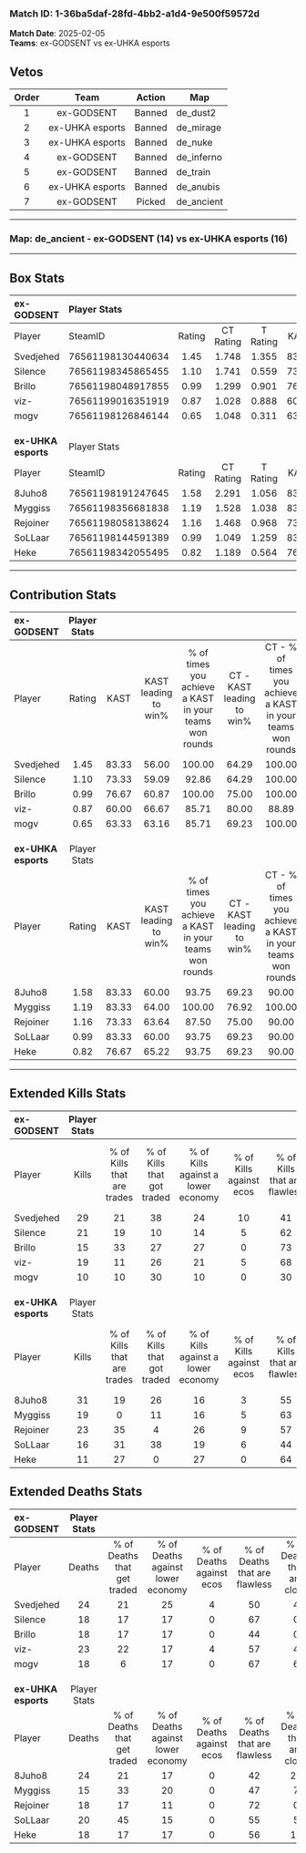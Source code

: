 ### Match ID: 1-36ba5daf-28fd-4bb2-a1d4-9e500f59572d  
**Match Date**: 2025-02-05  
**Teams**: ex-GODSENT vs ex-UHKA esports  

## Vetos  

| Order | Team | Action | Map |
| :---: | :--: | :----: | --- |
| 1 | ex-GODSENT | Banned | de_dust2 |
| 2 | ex-UHKA esports | Banned | de_mirage |
| 3 | ex-UHKA esports | Banned | de_nuke |
| 4 | ex-GODSENT | Banned | de_inferno |
| 5 | ex-GODSENT | Banned | de_train |
| 6 | ex-UHKA esports | Banned | de_anubis |
| 7 | ex-GODSENT | Picked | de_ancient |

---  

### **Map**: de_ancient - ex-GODSENT (14) vs ex-UHKA esports (16)  
---  

## Box Stats  

| **ex-GODSENT**      | Player Stats      |        |           |          |       |       |       |         |        |      |     |
| :- | :- | :-: | :-: | :-: | :-: | :-: | :-: | :-: | :-: | :-: | :-: |
| Player              | SteamID           | Rating | CT Rating | T Rating | KAST  |  ADR  | Kills | Assists | Deaths | K/D  | HS% |
| Svedjehed           | 76561198130440634 |  1.45  |   1.748   |  1.355   | 83.33 | 110.9 |  29   |    6    |   24   | 1.21 | 44  |
| Silence             | 76561198345865455 |  1.10  |   1.741   |  0.559   | 73.33 | 64.9  |  21   |    2    |   18   | 1.17 | 57  |
| Brillo              | 76561198048917855 |  0.99  |   1.299   |  0.901   | 76.67 | 69.5  |  15   |    9    |   18   | 0.83 | 40  |
| viz-                | 76561199016351919 |  0.87  |   1.028   |  0.888   | 60.00 | 66.8  |  19   |    5    |   23   | 0.83 | 47  |
| mogv                | 76561198126846144 |  0.65  |   1.048   |  0.311   | 63.33 | 46.2  |  10   |    4    |   18   | 0.56 | 80  |
|                     |                   |        |           |          |       |       |       |         |        |      |     |
|                     |                   |        |           |          |       |       |       |         |        |      |     |
|                     |                   |        |           |          |       |       |       |         |        |      |     |
| **ex-UHKA esports** | Player Stats      |        |           |          |       |       |       |         |        |      |     |
| Player              | SteamID           | Rating | CT Rating | T Rating | KAST  |  ADR  | Kills | Assists | Deaths | K/D  | HS% |
| 8Juho8              | 76561198191247645 |  1.58  |   2.291   |  1.056   | 83.33 | 127.6 |  31   |   11    |   24   | 1.29 | 58  |
| Myggiss             | 76561198356681838 |  1.19  |   1.528   |  1.038   | 83.33 | 69.4  |  19   |    6    |   15   | 1.27 | 52  |
| Rejoiner            | 76561198058138624 |  1.16  |   1.468   |  0.968   | 73.33 | 61.3  |  23   |    6    |   18   | 1.28 | 39  |
| SoLLaar             | 76561198144591389 |  0.99  |   1.049   |  1.259   | 83.33 | 58.7  |  16   |    9    |   20   | 0.80 | 43  |
| Heke                | 76561198342055495 |  0.82  |   1.189   |  0.564   | 76.67 | 51.6  |  11   |   11    |   18   | 0.61 | 27  |
---  

## Contribution Stats  

| **ex-GODSENT**      | Player Stats |       |                      |                                                        |                           |                                                             |                          |                                                            |
| :- | :-: | :-: | :-: | :-: | :-: | :-: | :-: | :-: |
| Player              |    Rating    | KAST  | KAST leading to win% | % of times you achieve a KAST in your teams won rounds | CT - KAST leading to win% | CT - % of times you achieve a KAST in your teams won rounds | T - KAST leading to win% | T - % of times you achieve a KAST in your teams won rounds |
| Svedjehed           |     1.45     | 83.33 |        56.00         |                         100.00                         |           64.29           |                           100.00                            |          45.45           |                           100.00                           |
| Silence             |     1.10     | 73.33 |        59.09         |                         92.86                          |           64.29           |                           100.00                            |          50.00           |                           80.00                            |
| Brillo              |     0.99     | 76.67 |        60.87         |                         100.00                         |           75.00           |                           100.00                            |          45.45           |                           100.00                           |
| viz-                |     0.87     | 60.00 |        66.67         |                         85.71                          |           80.00           |                            88.89                            |          50.00           |                           80.00                            |
| mogv                |     0.65     | 63.33 |        63.16         |                         85.71                          |           69.23           |                           100.00                            |          50.00           |                           60.00                            |
|                     |              |       |                      |                                                        |                           |                                                             |                          |                                                            |
|                     |              |       |                      |                                                        |                           |                                                             |                          |                                                            |
|                     |              |       |                      |                                                        |                           |                                                             |                          |                                                            |
| **ex-UHKA esports** | Player Stats |       |                      |                                                        |                           |                                                             |                          |                                                            |
| Player              |    Rating    | KAST  | KAST leading to win% | % of times you achieve a KAST in your teams won rounds | CT - KAST leading to win% | CT - % of times you achieve a KAST in your teams won rounds | T - KAST leading to win% | T - % of times you achieve a KAST in your teams won rounds |
| 8Juho8              |     1.58     | 83.33 |        60.00         |                         93.75                          |           69.23           |                            90.00                            |          50.00           |                           100.00                           |
| Myggiss             |     1.19     | 83.33 |        64.00         |                         100.00                         |           76.92           |                           100.00                            |          50.00           |                           100.00                           |
| Rejoiner            |     1.16     | 73.33 |        63.64         |                         87.50                          |           75.00           |                            90.00                            |          50.00           |                           83.33                            |
| SoLLaar             |     0.99     | 83.33 |        60.00         |                         93.75                          |           69.23           |                            90.00                            |          50.00           |                           100.00                           |
| Heke                |     0.82     | 76.67 |        65.22         |                         93.75                          |           69.23           |                            90.00                            |          60.00           |                           100.00                           |
---  

## Extended Kills Stats  

| **ex-GODSENT**      | Player Stats |                            |                            |                                    |                         |                              |                                 |                                       |                    |           |
| :- | :-: | :-: | :-: | :-: | :-: | :-: | :-: | :-: | :-: | :-: |
| Player              |    Kills     | % of Kills that are trades | % of Kills that got traded | % of Kills against a lower economy | % of Kills against ecos | % of Kills that are flawless | % of Kills that are close duels | % of Kills that are assisted by flash | Pistol Round Kills | AWP Kills |
| Svedjehed           |      29      |             21             |             38             |                 24                 |           10            |              41              |               14                |                   7                   |         0          |     6     |
| Silence             |      21      |             19             |             10             |                 14                 |            5            |              62              |                0                |                   0                   |         8          |     3     |
| Brillo              |      15      |             33             |             27             |                 27                 |            0            |              73              |               20                |                  13                   |         0          |     0     |
| viz-                |      19      |             11             |             26             |                 21                 |            5            |              68              |               11                |                   0                   |         0          |     1     |
| mogv                |      10      |             10             |             30             |                 10                 |            0            |              30              |               10                |                  20                   |         0          |     0     |
|                     |              |                            |                            |                                    |                         |                              |                                 |                                       |                    |           |
|                     |              |                            |                            |                                    |                         |                              |                                 |                                       |                    |           |
|                     |              |                            |                            |                                    |                         |                              |                                 |                                       |                    |           |
| **ex-UHKA esports** | Player Stats |                            |                            |                                    |                         |                              |                                 |                                       |                    |           |
| Player              |    Kills     | % of Kills that are trades | % of Kills that got traded | % of Kills against a lower economy | % of Kills against ecos | % of Kills that are flawless | % of Kills that are close duels | % of Kills that are assisted by flash | Pistol Round Kills | AWP Kills |
| 8Juho8              |      31      |             19             |             26             |                 16                 |            3            |              55              |                3                |                  16                   |         1          |     4     |
| Myggiss             |      19      |             0              |             11             |                 16                 |            5            |              63              |                5                |                   0                   |         0          |     0     |
| Rejoiner            |      23      |             35             |             4              |                 26                 |            9            |              57              |                0                |                   4                   |         1          |     0     |
| SoLLaar             |      16      |             31             |             38             |                 19                 |            6            |              44              |                6                |                   0                   |         0          |     0     |
| Heke                |      11      |             27             |             0              |                 27                 |            0            |              64              |                0                |                   0                   |         5          |     0     |
## Extended Deaths Stats  

| **ex-GODSENT**      | Player Stats |                             |                                   |                          |                               |                            |                           |               |
| :- | :-: | :-: | :-: | :-: | :-: | :-: | :-: | :-: |
| Player              |    Deaths    | % of Deaths that get traded | % of Deaths against lower economy | % of Deaths against ecos | % of Deaths that are flawless | % of Deaths that are close | % of Deaths while blinded | Deaths to AWP |
| Svedjehed           |      24      |             21              |                25                 |            4             |              50               |             4              |             4             |       0       |
| Silence             |      18      |             17              |                17                 |            0             |              67               |             0              |             6             |       2       |
| Brillo              |      18      |             17              |                17                 |            0             |              44               |             0              |             6             |       1       |
| viz-                |      23      |             22              |                17                 |            4             |              57               |             4              |             9             |       3       |
| mogv                |      18      |              6              |                17                 |            0             |              67               |             6              |             6             |       1       |
|                     |              |                             |                                   |                          |                               |                            |                           |               |
|                     |              |                             |                                   |                          |                               |                            |                           |               |
|                     |              |                             |                                   |                          |                               |                            |                           |               |
| **ex-UHKA esports** | Player Stats |                             |                                   |                          |                               |                            |                           |               |
| Player              |    Deaths    | % of Deaths that get traded | % of Deaths against lower economy | % of Deaths against ecos | % of Deaths that are flawless | % of Deaths that are close | % of Deaths while blinded | Deaths to AWP |
| 8Juho8              |      24      |             21              |                17                 |            0             |              42               |             21             |             8             |       1       |
| Myggiss             |      15      |             33              |                20                 |            0             |              47               |             7              |             0             |       2       |
| Rejoiner            |      18      |             17              |                11                 |            0             |              72               |             0              |             6             |       2       |
| SoLLaar             |      20      |             45              |                15                 |            0             |              55               |             5              |            15             |       2       |
| Heke                |      18      |             17              |                17                 |            0             |              56               |             17             |             0             |       1       |
